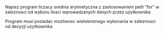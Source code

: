 Napisz program liczacy srednia arytmetyczna z zastosowaniem petli "for" w zaleznosci od wyboru ilosci wprowadzanych danych przez uzytkownika

Program musi posiadac mozliwosc wielokrotnego wykonania w zaleznosci od decyzji uzytkownika